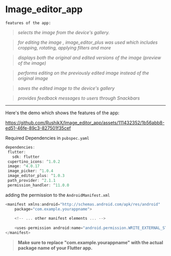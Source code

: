 # Image_editor_app

```features of the app:```


>*selects the image from the device's gallery.*

>_for editing the image , image_editor_plus was used which includes cropping, rotating, applying filters and more_

>_displays both the original and edited versions of the image (preview of the image)_

>_performs editing on the previously edited image instead of the original image_

>_saves the edited image to the device's gallery_

>_provides feedback messages to users through Snackbars_




****



Here's the demo which shows the features of the app:




https://github.com/RushikX/Image_editor_app/assets/111432352/1b56abb8-ed51-46fe-89c3-827501f35cef







Required Dependencies in ```pubspec.yaml```
 ``` dart
dependencies:
  flutter:
    sdk: flutter
  cupertino_icons: ^1.0.2
  image: ^4.0.17
  image_picker: ^1.0.4
  image_editor_plus: ^1.0.3
  path_provider: ^2.1.1
  permission_handler: ^11.0.0
```

adding the permission to the ```AndroidManifest.xml ```
``` dart
<manifest xmlns:android="http://schemas.android.com/apk/res/android"
    package="com.example.yourappname">
    
    <!-- ... other manifest elements ... -->
    
    <uses-permission android:name="android.permission.WRITE_EXTERNAL_STORAGE"/>
</manifest>
```


>**Make sure to replace "com.example.yourappname" with the actual package name of your Flutter app.**



